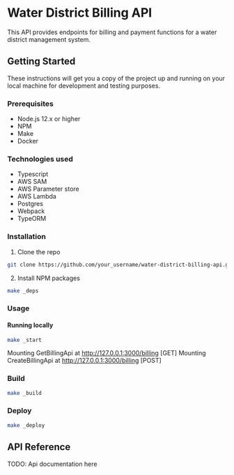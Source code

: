 # Water District Billing API

This API provides endpoints for billing and payment functions for a water district management system.

## Getting Started
These instructions will get you a copy of the project up and running on your local machine for development and testing purposes.

### Prerequisites
  * Node.js 12.x or higher
  * NPM
  * Make
  * Docker

### Technologies used
  * Typescript
  * AWS SAM
  * AWS Parameter store
  * AWS Lambda
  * Postgres
  * Webpack
  * TypeORM

### Installation
1. Clone the repo
```bash
git clone https://github.com/your_username/water-district-billing-api.git

```
2. Install NPM packages
```bash
make _deps
```

### Usage
#### Running locally
```bash
make _start
```
Mounting GetBillingApi at http://127.0.0.1:3000/billing [GET]
Mounting CreateBillingApi at http://127.0.0.1:3000/billing [POST]


### Build
```bash
make _build
```
### Deploy
```bash
make _deploy
```

## API Reference
TODO: Api documentation here
